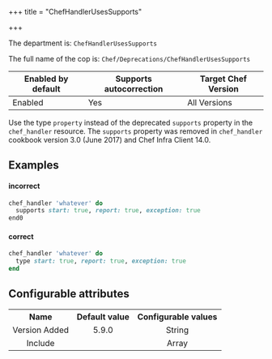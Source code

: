 +++
title = "ChefHandlerUsesSupports"

+++

<!-- This content is automatically generated. See https://github.com/chef/chef-web-docs/blob/main/generated/README.md -->

The department is: `ChefHandlerUsesSupports`

The full name of the cop is: `Chef/Deprecations/ChefHandlerUsesSupports`

| Enabled by default | Supports autocorrection | Target Chef Version |
| --- | --- | --- |
| Enabled | Yes | All Versions |

Use the type `property` instead of the deprecated `supports` property in the `chef_handler` resource. The `supports` property was removed in `chef_handler` cookbook version 3.0 (June 2017) and Chef Infra Client 14.0.

## Examples


#### incorrect

```ruby
chef_handler 'whatever' do
  supports start: true, report: true, exception: true
end0
```

#### correct

```ruby
chef_handler 'whatever' do
  type start: true, report: true, exception: true
end
```

## Configurable attributes

<table>
<tbody><tr>
<th>Name</th>
<th>Default value</th>
<th>Configurable values</th>
</tr>
<tr>
<td style="text-align:center">Version Added</td>
<td style="text-align:center">5.9.0</td>
<td style="text-align:center">String</td>
</tr>
<tr><td style="text-align:center">Include</td>
<td style="text-align:center"><ul>
</ul>
</td>
<td style="text-align:center">Array</td>
</tr></tbody></table>
